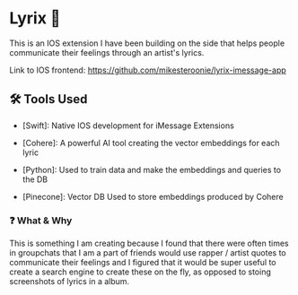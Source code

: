 # Lyrix 🚀

This is an IOS extension I have been building on the side that helps people communicate their feelings through an artist's lyrics. 

Link to IOS frontend: https://github.com/mikesteroonie/lyrix-imessage-app
## 🛠️ Tools Used

- [Swift]: Native IOS development for iMessage Extensions

- [Cohere]: A powerful AI tool creating the vector embeddings for each lyric

- [Python]: Used to train data and make the embeddings and queries to the DB

- [Pinecone]: Vector DB Used to store embeddings produced by Cohere



### ❓ What & Why

This is something I am creating because I found that there were often times in groupchats that I am a part of friends would use rapper / artist quotes to communicate their feelings and I figured that it would be super useful to create a search engine to create these on the fly, as opposed to stoing screenshots of lyrics in a album. 
